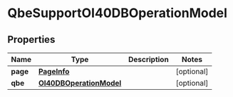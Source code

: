
# QbeSupportOI40DBOperationModel

## Properties
Name | Type | Description | Notes
------------ | ------------- | ------------- | -------------
**page** | [**PageInfo**](PageInfo.md) |  |  [optional]
**qbe** | [**OI40DBOperationModel**](OI40DBOperationModel.md) |  |  [optional]



